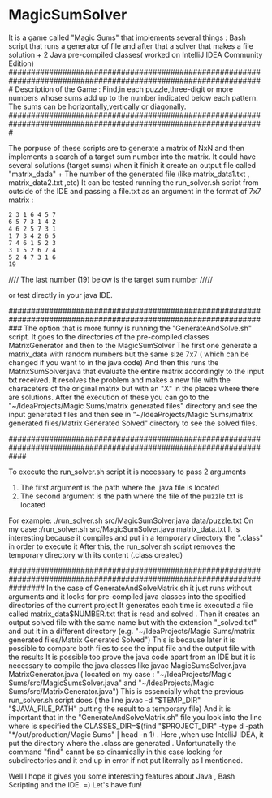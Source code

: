 # MagicSumSolver
It is a game called "Magic Sums" that implements several things : Bash script that runs a generator of file and after that a solver that makes a file solution + 2 Java pre-compiled classes( worked on IntelliJ IDEA Community Edition) 
#################################################################################################################
Description of the Game : 
Find,in each puzzle,three-digit or more numbers whose sums add up to the number indicated below each pattern.
The sums can be horizontally,vertically or diagonally.
#################################################################################################################


The porpuse of these scripts are to generate a matrix of NxN and then implements a search of a target sum number into the matrix. 
It could have several solutions (target sums)
when it finish it create an output file called "matrix_dada" + The number of the generated file (like matrix_data1.txt , matrix_data2.txt ,etc)
It can be tested running the run_solver.sh script from outside of the IDE and passing a file.txt as an argument in the format of 7x7 matrix :
      
    2 3 1 6 4 5 7
    6 5 7 3 1 4 2
    4 6 2 5 7 3 1
    1 7 3 4 2 6 5
    7 4 6 1 5 2 3
    3 1 5 2 6 7 4
    5 2 4 7 3 1 6
    19
    
//// The last number (19) below is the target sum number /////

or test directly in your java IDE.

###################################################################################################################
The option that is more funny is running the "GenerateAndSolve.sh" script. 
It goes to the directories of the pre-compiled classes MatrixGenerator and then to the MagicSumSolver
The first one generate a matrix_data with random numbers but the same size 7x7 ( which can be changed if you want to in the java code)
And then this runs the MatrixSumSolver.java that evaluate the entire matrix accordingly to the input txt received.
It resolves the problem and makes a new file with the characeters of the original matrix but with an "X" in the places where there are solutions.
After the execution of these you can go to the "~/IdeaProjects/Magic Sums/matrix generated files" directory and see the input generated files
and then see in "~/IdeaProjects/Magic Sums/matrix generated files/Matrix Generated Solved" directory to see the solved files.


####################################################################################################################

To execute the run_solver.sh script it is necessary to pass 2 arguments 
1) The first argument is the path where the .java file is located 
2) The second argument is the path where the file of the puzzle txt is located

For example: ./run_solver.sh src/MagicSumSolver.java data/puzzle.txt
On my case  :/run_solver.sh src/MagicSumSolver.java matrix_data.txt
It is interesting because it compiles and put in a temporary directory the ".class" in order to execute it 
After this, the run_solver.sh script removes the temporary directory with its content (.class created)

########################################################################################################################
In the case of GenerateAndSolveMatrix.sh it just runs without arguments and it looks for 
pre-compiled java classes into the specified directories of the current project
It generates each time is executed a file called matrix_data$NUMBER.txt that is read and solved . 
Then it creates an output solved file with the same name but with the extension "_solved.txt" and put it in a different directory (e.g. "~/IdeaProjects/Magic Sums/matrix generated files/Matrix Generated Solved")
This is because later it is possible to compare both files to see the input file and the output file with the results
It is possible too prove the java code apart from an IDE but it is necessary to compile the java classes like javac MagicSumsSolver.java MatrixGenerator.java 
( located on my case : "~/IdeaProjects/Magic Sums/src/MagicSumsSolver.java" and "~/IdeaProjects/Magic Sums/src/MatrixGenerator.java") 
This is essencially what the previous run_solver.sh script does  ( the line javac -d "$TEMP_DIR" "$JAVA_FILE_PATH" putting the result to a temporary file)
And it is important that in the "GenerateAndSolveMatrix.sh" file you look into the line where is specified the 
CLASSES_DIR=$(find "$PROJECT_DIR" -type d -path "*/out/production/Magic Sums" | head -n 1) . Here ,when use IntelliJ IDEA, it put the directory where the .class are generated .
Unfortunatelly the command "find" cannt be so dinamically in this case looking for subdirectories and it end up in error if not put literrally as I mentioned.

Well I hope it gives you some interesting features about Java , Bash Scripting and the IDE. =) 
Let's have fun!

